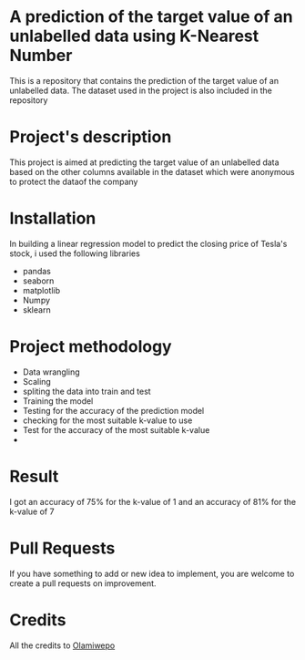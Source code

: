 # A prediction of the target value of an unlabelled data  using K-Nearest Number

 This is a repository that contains the prediction of the target value of an unlabelled data. The dataset used in the project is also included in the repository
 
# Project's description

This project is aimed at predicting the target value of an unlabelled data based on the other columns available in the dataset which were anonymous to protect the dataof the company

# Installation

In building a linear regression model to predict the closing price of Tesla's stock, i used the following libraries
* pandas
* seaborn
* matplotlib
* Numpy
* sklearn

# Project methodology

* Data wrangling
* Scaling
* spliting the data into train and test
* Training the model
* Testing for the accuracy of the prediction model
* checking for the most suitable k-value to use
* Test for the accuracy of the most suitable k-value
* 
# Result

I got an accuracy of 75% for the k-value of 1 and an accuracy of 81% for the k-value of 7

# Pull Requests
If you have something to add or new idea to implement, you are welcome to create a pull requests on improvement.

# Credits
All the credits to [Olamiwepo](/olamhiwepo/KNN-project)
